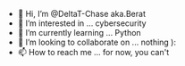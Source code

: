 - 👋 Hi, I’m @DeltaT-Chase aka.Berat
- 👀 I’m interested in ... cybersecurity
- 🌱 I’m currently learning ... Python
- 💞️ I’m looking to collaborate on ... nothing ):
- 📫 How to reach me ... for now, you can't

<!---
DeltaT-Chase/DeltaT-Chase is a ✨ special ✨ repository because its `README.md` (this file) appears on your GitHub profile.
You can click the Preview link to take a look at your changes.
--->
